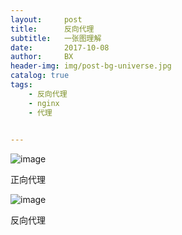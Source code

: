 ```yaml
---
layout:     post
title:      反向代理
subtitle:   一张图理解
date:       2017-10-08
author:     BX
header-img: img/post-bg-universe.jpg
catalog: true
tags:
    - 反向代理
    - nginx
    - 代理
  

---
```



![image](http://www.jscape.com/hs-fs/hub/26878/file-13610973-png/images/forward_proxy-3.png?t=1506914196394&width=900&height=494&name=forward_proxy-3.png)

正向代理



![image](http://www.jscape.com/hs-fs/hub/26878/file-13614809-png/images/reverse_proxy-resized-600.png?t=1506914196394)

反向代理